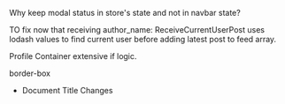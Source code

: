Why keep modal status in store's state and not in navbar state?

TO fix now that receiving author_name:
ReceiveCurrentUserPost uses lodash values to find current user
before adding latest post to feed array.

Profile Container extensive if logic.

border-box


* Document Title Changes
